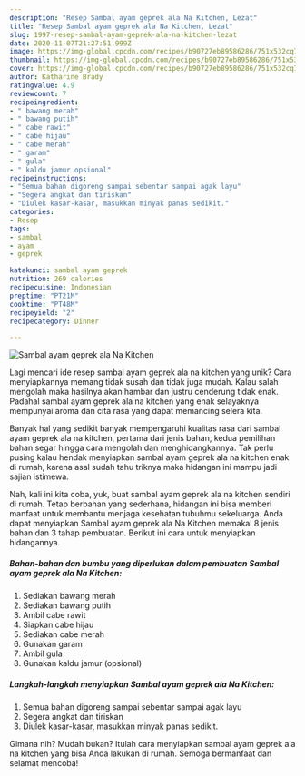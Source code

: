 ```yaml
---
description: "Resep Sambal ayam geprek ala Na Kitchen, Lezat"
title: "Resep Sambal ayam geprek ala Na Kitchen, Lezat"
slug: 1997-resep-sambal-ayam-geprek-ala-na-kitchen-lezat
date: 2020-11-07T21:27:51.999Z
image: https://img-global.cpcdn.com/recipes/b90727eb89586286/751x532cq70/sambal-ayam-geprek-ala-na-kitchen-foto-resep-utama.jpg
thumbnail: https://img-global.cpcdn.com/recipes/b90727eb89586286/751x532cq70/sambal-ayam-geprek-ala-na-kitchen-foto-resep-utama.jpg
cover: https://img-global.cpcdn.com/recipes/b90727eb89586286/751x532cq70/sambal-ayam-geprek-ala-na-kitchen-foto-resep-utama.jpg
author: Katharine Brady
ratingvalue: 4.9
reviewcount: 7
recipeingredient:
- " bawang merah"
- " bawang putih"
- " cabe rawit"
- " cabe hijau"
- " cabe merah"
- " garam"
- " gula"
- " kaldu jamur opsional"
recipeinstructions:
- "Semua bahan digoreng sampai sebentar sampai agak layu"
- "Segera angkat dan tiriskan"
- "Diulek kasar-kasar, masukkan minyak panas sedikit."
categories:
- Resep
tags:
- sambal
- ayam
- geprek

katakunci: sambal ayam geprek 
nutrition: 269 calories
recipecuisine: Indonesian
preptime: "PT21M"
cooktime: "PT48M"
recipeyield: "2"
recipecategory: Dinner

---
```



![Sambal ayam geprek ala Na Kitchen](https://img-global.cpcdn.com/recipes/b90727eb89586286/751x532cq70/sambal-ayam-geprek-ala-na-kitchen-foto-resep-utama.jpg)

Lagi mencari ide resep sambal ayam geprek ala na kitchen yang unik? Cara menyiapkannya memang tidak susah dan tidak juga mudah. Kalau salah mengolah maka hasilnya akan hambar dan justru cenderung tidak enak. Padahal sambal ayam geprek ala na kitchen yang enak selayaknya mempunyai aroma dan cita rasa yang dapat memancing selera kita.



Banyak hal yang sedikit banyak mempengaruhi kualitas rasa dari sambal ayam geprek ala na kitchen, pertama dari jenis bahan, kedua pemilihan bahan segar hingga cara mengolah dan menghidangkannya. Tak perlu pusing kalau hendak menyiapkan sambal ayam geprek ala na kitchen enak di rumah, karena asal sudah tahu triknya maka hidangan ini mampu jadi sajian istimewa.


Nah, kali ini kita coba, yuk, buat sambal ayam geprek ala na kitchen sendiri di rumah. Tetap berbahan yang sederhana, hidangan ini bisa memberi manfaat untuk membantu menjaga kesehatan tubuhmu sekeluarga. Anda dapat menyiapkan Sambal ayam geprek ala Na Kitchen memakai 8 jenis bahan dan 3 tahap pembuatan. Berikut ini cara untuk menyiapkan hidangannya.

<!--inarticleads1-->

##### Bahan-bahan dan bumbu yang diperlukan dalam pembuatan Sambal ayam geprek ala Na Kitchen:

1. Sediakan  bawang merah
1. Sediakan  bawang putih
1. Ambil  cabe rawit
1. Siapkan  cabe hijau
1. Sediakan  cabe merah
1. Gunakan  garam
1. Ambil  gula
1. Gunakan  kaldu jamur (opsional)




<!--inarticleads2-->

##### Langkah-langkah menyiapkan Sambal ayam geprek ala Na Kitchen:

1. Semua bahan digoreng sampai sebentar sampai agak layu
1. Segera angkat dan tiriskan
1. Diulek kasar-kasar, masukkan minyak panas sedikit.




Gimana nih? Mudah bukan? Itulah cara menyiapkan sambal ayam geprek ala na kitchen yang bisa Anda lakukan di rumah. Semoga bermanfaat dan selamat mencoba!

